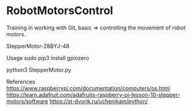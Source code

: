 # RobotMotorsControl
Training in working with Git, basic => controlling the movement of robot motors.

StepperMotor-28BYJ-48

Usage
sudo pip3 install gpiozero

python3 StepperMotor.py

References
https://www.raspberrypi.com/documentation/computers/os.html
https://learn.adafruit.com/adafruits-raspberry-pi-lesson-10-stepper-motors/software
https://st-dvorik.ru/uchenikam/python/

